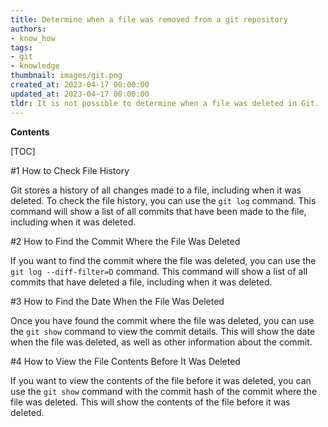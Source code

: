 ```yaml
---
title: Determine when a file was removed from a git repository
authors:
- know_how
tags:
- git
- knowledge
thumbnail: images/git.png
created_at: 2023-04-17 00:00:00
updated_at: 2023-04-17 00:00:00
tldr: It is not possible to determine when a file was deleted in Git.
---
```


**Contents**

[TOC]

#1 How to Check File History

Git stores a history of all changes made to a file, including when it was deleted. To check the file history, you can use the `git log` command. This command will show a list of all commits that have been made to the file, including when it was deleted.

#2 How to Find the Commit Where the File Was Deleted

If you want to find the commit where the file was deleted, you can use the `git log --diff-filter=D` command. This command will show a list of all commits that have deleted a file, including when it was deleted.

#3 How to Find the Date When the File Was Deleted

Once you have found the commit where the file was deleted, you can use the `git show` command to view the commit details. This will show the date when the file was deleted, as well as other information about the commit.

#4 How to View the File Contents Before It Was Deleted

If you want to view the contents of the file before it was deleted, you can use the `git show` command with the commit hash of the commit where the file was deleted. This will show the contents of the file before it was deleted.
